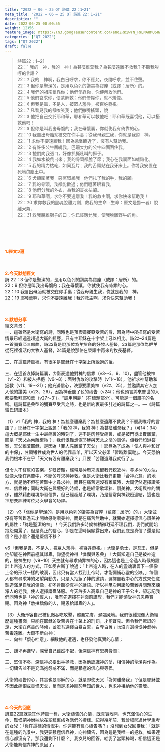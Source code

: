```yaml
---
title: "2022 – 06 – 25 QT 詩篇 22：1~21"
meta_title: "2022 – 06 – 25 QT 詩篇 22：1~21"
description: ""
date: 2022-06-25 00:00:55
weight: 12356
feature_image: https://lh3.googleusercontent.com/ehoZRkiwYN_F9LNA8M068AYxt73EavCZno-PD1cJRuf5BbSkQVUWr3gNEbt5kSs28Pb_Elg17kSrtf9ybWvojWoMV6I4tPM3vGRGDq6GkKkPdL2Gut4QAIw4-uykKUAtNiKgQKntvsU=w800
categories: ["QT 2022"]
tags: ["QT 2022"]
draft: false
---
```


<blockquote>詩篇22：1~21<br />
22：1 我的　神，我的　神！為甚麼離棄我？為甚麼遠離不救我？不聽我唉哼的言語？<br />
22：2 我的　神啊，我白日呼求，你不應允，夜間呼求，並不住聲。<br />
22：3 但你是聖潔的，是用以色列的讚美為寶座（或譯：居所）的。<br />
22：4 我們的祖宗倚靠你；他們倚靠你，你便解救他們。<br />
22：5 他們哀求你，便蒙解救；他們倚靠你，就不羞愧。<br />
22：6 但我是蟲，不是人，被眾人羞辱，被百姓藐視。<br />
22：7 凡看見我的都嗤笑我；他們撇嘴搖頭，說：<br />
22：8 他把自己交託耶和華，耶和華可以救他吧！耶和華既喜悅他，可以搭救他吧！<br />
22：9 但你是叫我出母腹的；我在母懷裏，你就使我有倚靠的心。<br />
22：10 我自出母胎就被交在你手裏；從我母親生我，你就是我的　神。<br />
22：11 求你不要遠離我！因為急難臨近了，沒有人幫助我。<br />
22：12 有許多公牛圍繞我，巴珊大力的公牛四面困住我。<br />
22：13 牠們向我張口，好像抓撕吼叫的獅子。<br />
22：14 我如水被倒出來；我的骨頭都脫了節；我心在我裏面如蠟鎔化。<br />
22：15 我的精力枯乾，如同瓦片；我的舌頭貼在我牙床上。你將我安置在死地的塵土中。<br />
22：16 犬類圍著我，惡黨環繞我；他們扎了我的手，我的腳。<br />
22：17 我的骨頭，我都能數過；他們瞪著眼看我。<br />
22：18 他們分我的外衣，為我的裏衣拈鬮。<br />
22：19 耶和華啊，求你不要遠離我！我的救主啊，求你快來幫助我！<br />
22：20 求你救我的靈魂脫離刀劍，救我的生命（生命：原文是獨一者）脫離犬類，<br />
22：21 救我脫離獅子的口；你已經應允我，使我脫離野牛的角。</blockquote><br />
&nbsp;<br />
<br />
&nbsp;<br />
<br />
<span style="color: #ff6600;"><strong>1.經文3遍</strong></span><br />
<br />
&nbsp;<br />
<br />
<span style="color: #ff6600;"><strong>2.今天默想經文</strong></span><br />
詩 22：3 但你是聖潔的，是用以色列的讚美為寶座（或譯：居所）的。<br />
22：9 但你是叫我出母腹的；我在母懷裏，你就使我有倚靠的心。<br />
22：10 我自出母胎就被交在你手裏；從我母親生我，你就是我的　神。<br />
22：19 耶和華啊，求你不要遠離我！我的救主啊，求你快來幫助我！<br />
<br />
&nbsp;<br />
<br />
<strong><span style="color: #ff6600;">3.默想分享<br />
</span></strong>經文背景：<br />
一、這雖然是大衛寫的詩，同時也是預表彌賽亞受苦的詩，因為詩中所描寫的受苦情景已經遠遠超過大衛的經歷，只有主耶穌在十字架上可以相比。詩22~24篇是一首彌賽亞三部曲，詩22篇是說那位為羊捨命的好牧人基督，23篇是那位為群羊從死裡復活的大牧人基督，24篇是說那位在榮耀中再來的牧長基督。<br />
<br />
二、在這篇詩篇裡，有很多是耶穌在十字架上所說過的話。<br />
<br />
三、在這首哀悼詩篇裏，大衛表達他對神的信靠（v3～5、9、10），盡管他被神（v1~2）和被人拒絕（v6～8）；面對仇敵的攻擊時（v11～18），他祈求神幫助和拯救（v11、19～21）；他充滿信心，決意要讚美神（v22、25），並邀請其它人加入他的讚美（v23、26），因為神垂聽了他的禱告（v24）；他也預言將來普世的人都要敬拜耶和華（v27～31）。“調用朝鹿”（在標題部分）。可能是一個調子的名稱。這詩篇是典型的彌賽亞受苦之詩，也是新約裏最多引述的詩篇之一。—《詩篇雷氏研讀本》<br />
<br />
（1）v1「我的 神，我的 神！為甚麼離棄我？為甚麼遠離不救我？不聽我唉哼的言語？」耶穌在十字架上說過：「我的 神，我的 神！為甚麼離棄我？」（可14：34）這大概是耶穌一生中最痛苦的時刻了，還不是肉體受痛苦，或是被門徒出賣離棄，而是「天父為何離棄祂？」我們很難想像耶穌與天父之間的關係，但我們知道答案，天父離棄耶穌，是因為「罪人先離棄了天父」！耶穌為了成為「使人與神和好的中保」，甘願犧牲成為世人的代罪羔羊，所以天父必須「暫時離棄祂」。今天恐怕我們根本不在乎「天父有沒有離棄我？」只要「苦難遠離我就行了」。<br />
<br />
但令人不舒服的答案，卻是苦難，經常是神用來提醒我們親近神、尋求神的方法，就像大衛在痛苦中，不斷的呼求神拯救。但是大衛比我們更能「合神心意」的地方，就是他不但在苦難中才尋求神，而且在痛苦還沒有離棄時，大衛仍然選擇讚美神、信靠神；同時大衛在環境好的時候，也是經常歌頌神、讚美神。大衛與神的關係，雖然藉由環境學習信靠，但已經超越了環境，乃是經常與神親密連結，這也是神想要訓練每位兒女學會的功課。<br />
<br />
（2）v3「但你是聖潔的，是用以色列的讚美為寶座（或譯：居所）的。」大衛並沒有等苦難過去才開始感謝讚美神，而是在痛苦無助中，就開始選擇憑信心讚美神的屬性：「祢是聖潔的神」！今天我們許多時候神稍微耽延不理我們，我們就開始抱怨開罵了，但是真正的信心，卻是在這時候顯露出來，我們到底是真信？還是假信？是小信？還是堅信不移？<br />
<br />
v6「但我是蟲，不是人，被眾人羞辱，被百姓藐視。」大衛是勇士，是君王，但是他卻能在神面前極其謙卑，仰望從神得「憐憫與恩典」！大衛知道自己是被神造的，被神生的（v9~10）天生就有尋求倚靠神的心，因為這也是上帝造人時候的設計上帝造人的方式，正如奧古斯丁說過：「上帝造人時，在人的靈魂裏留下一個像上帝的形狀一樣的破洞，因此只有當人找到上帝時，才能彌補心靈的空缺。」每個人都有尋求神的渴望與動力，只是人拒絕了神的邀請，選擇自我中心的方式來任意製造滿足自我的偶像，卻不肯聽從真神的話語。所以神屢次用諸般苦難與問題來煉淨人的老我，使人選擇謙卑降服。今天許多人高舉自己是神的王子公主，卻忘記我們同時也是「神的僕人」，唯有先選擇在神面前謙卑，我們才能領受神的恩典賞賜。因為神「敵擋驕傲的人，賜恩給謙卑的人」。<br />
<br />
（3）大衛形容自己被仇敵吞吃攻擊，體無完膚，瀕臨死地。我們很難想像大衛經歷這種畫面，只能在耶穌的受苦與在十架上的刑罰，才能瞥見。但令我們驚訝的是，大衛在痛苦的時候，並沒有選擇自暴自棄，自卑自憐；也沒有選擇恨神怨神，苦毒遠離。大衛不斷向神：<br />
一、向神「傾心吐意」，細數他的遭遇，也抒發他真實的心情；<br />
<br />
二、謙卑再謙卑，深覺自己雖然不配，但深信神有恩典憐憫；<br />
<br />
三、堅信不移，深信神必要出手拯救，因為他認識神的愛，相信神的聖潔與作為。一切禱告並不是充滿抱怨或不滿，而是積極的信心與等候。<br />
<br />
大衛的禱告的心，其實也是耶穌的心，就是即使天父「為何離棄我」？但是耶穌並不因此痛恨或責怪天父，反而是求神饒恕無知的世人，也求神接納他的靈魂。<br />
<br />
&nbsp;<br />
<br />
<strong><span style="color: #ff6600;">4.今天的回應<br />
</span></strong>詩篇22篇就像其他詩篇一樣，大衛禱告的心情，既真實敞開，也充滿信心的生命，難怪蒙神悅納放在聖經裏成為我們的榜樣。記得幾年前，我曾經問過休學重考的女兒：「你在這樣的情況中，你還能有信心禱告嗎？」沒想到女兒回覆我：「就是在這種的光景中，我更要積極信靠神，向神禱告，因為這是我唯一的拯救。如果連信心都沒有了，那我還剩下什麼？」我女兒的回答，給我了當頭棒喝，相信這正是大衛能夠信靠神的原因了。<br />
<br />
&nbsp;<br />
<br />
&nbsp;<br />
<br />
<strong><span style="color: #ff6600;"> </span></strong><br />
<br />
&nbsp;
        